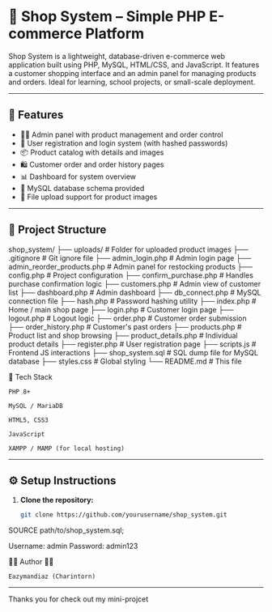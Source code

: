 # 🛒 Shop System – Simple PHP E-commerce Platform

Shop System is a lightweight, database-driven e-commerce web application built using PHP, MySQL, HTML/CSS, and JavaScript. It features a customer shopping interface and an admin panel for managing products and orders. Ideal for learning, school projects, or small-scale deployment.

---

## 🚀 Features

- 🧑‍💼 Admin panel with product management and order control
- 👤 User registration and login system (with hashed passwords)
- 📦 Product catalog with details and images
- 🛍️ Customer order and order history pages
- 📊 Dashboard for system overview
- 💾 MySQL database schema provided
- 📁 File upload support for product images

---

## 📁 Project Structure

shop_system/
├── uploads/ # Folder for uploaded product images
├── .gitignore # Git ignore file
├── admin_login.php # Admin login page
├── admin_reorder_products.php # Admin panel for restocking products
├── config.php # Project configuration
├── confirm_purchase.php # Handles purchase confirmation logic
├── customers.php # Admin view of customer list
├── dashboard.php # Admin dashboard
├── db_connect.php # MySQL connection file
├── hash.php # Password hashing utility
├── index.php # Home / main shop page
├── login.php # Customer login page
├── logout.php # Logout logic
├── order.php # Customer order submission
├── order_history.php # Customer's past orders
├── products.php # Product list and shop browsing
├── product_details.php # Individual product details
├── register.php # User registration page
├── scripts.js # Frontend JS interactions
├── shop_system.sql # SQL dump file for MySQL database
├── styles.css # Global styling
└── README.md # This file

🧰 Tech Stack

    PHP 8+

    MySQL / MariaDB

    HTML5, CSS3

    JavaScript

    XAMPP / MAMP (for local hosting)

---

## ⚙️ Setup Instructions

1. **Clone the repository:**
   ```bash
   git clone https://github.com/yourusername/shop_system.git

SOURCE path/to/shop_system.sql;

Username: admin
Password: admin123

🙋‍♂️ Author 🙋‍♂️

    Eazymandiaz (Charintorn)


---

Thanks you for check out my mini-projcet
